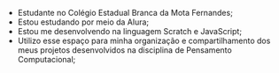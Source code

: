 - Estudante no Colégio Estadual Branca da Mota Fernandes;
- Estou estudando por meio da Alura;
- Estou me desenvolvendo na linguagem Scratch e JavaScript;
- Utilizo esse espaço para minha organização e compartilhamento dos meus projetos desenvolvidos na disciplina de Pensamento Computacional;

